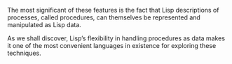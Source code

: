 The most significant of these features is the fact that Lisp descriptions of processes, called procedures, can themselves be represented and manipulated as Lisp data.

As we shall discover, Lisp’s flexibility in handling procedures as data makes it one of the most convenient languages in existence for exploring these techniques.